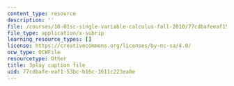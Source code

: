 ```yaml
---
content_type: resource
description: ''
file: /courses/18-01sc-single-variable-calculus-fall-2010/77cdbafeeaf153bcb16c3611c223ea0e_QLo5dRFEyl8.vtt
file_type: application/x-subrip
learning_resource_types: []
license: https://creativecommons.org/licenses/by-nc-sa/4.0/
ocw_type: OCWFile
resourcetype: Other
title: 3play caption file
uid: 77cdbafe-eaf1-53bc-b16c-3611c223ea0e
---
```

